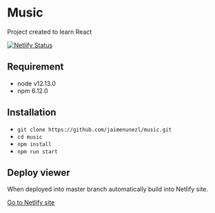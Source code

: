 # Music

Project created to learn React

[![Netlify Status](https://api.netlify.com/api/v1/badges/ed6260c9-a573-45cf-870b-cd0b9d2cd488/deploy-status)](https://app.netlify.com/sites/music-jaimenunezl/deploys)

## Requirement

- node v12.13.0
- npm 6.12.0

## Installation

- `git clone https://github.com/jaimenunezl/music.git`
- `cd music`
- `npm install`
- `npm run start`

## Deploy viewer

When deployed into master branch automatically build into Netlify site.

[Go to Netlify site](https://music-jaimenunezl.netlify.com "Music")
